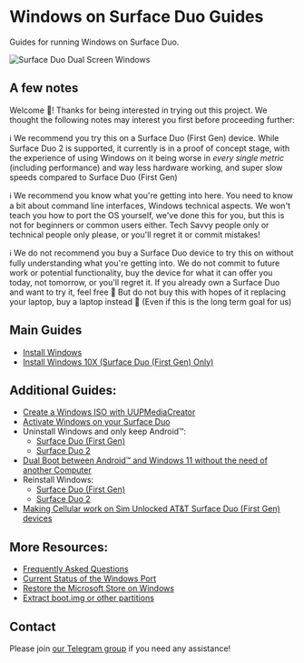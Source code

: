 # Windows on Surface Duo Guides

Guides for running Windows on Surface Duo.

![Surface Duo Dual Screen Windows](https://user-images.githubusercontent.com/3755345/197420866-d3bb0534-c848-4cc2-a242-04dae48b0f6e.png)

## A few notes

Welcome 🥰! Thanks for being interested in trying out this project. We thought the following notes may interest you first before proceeding further:

ℹ️ We recommend you try this on a Surface Duo (First Gen) device. While Surface Duo 2 is supported, it currently is in a proof of concept stage, with the experience of using Windows on it being worse in _every single metric_ (including performance) and way less hardware working, and super slow speeds compared to Surface Duo (First Gen)

ℹ️ We recommend you know what you're getting into here. You need to know a bit about command line interfaces, Windows technical aspects. We won't teach you how to port the OS yourself, we've done this for you, but this is not for beginners or common users either. Tech Savvy people only or technical people only please, or you'll regret it or commit mistakes!

ℹ️ We do not recommend you buy a Surface Duo device to try this on without fully understanding what you're getting into. We do not commit to future work or potential functionality, buy the device for what it can offer you today, not tomorrow, or you'll regret it. If you already own a Surface Duo and want to try it, feel free 🙂 But do not buy this with hopes of it replacing your laptop, buy a laptop instead 🙂 (Even if this is the long term goal for us)

## Main Guides

- [Install Windows](https://github.com/WOA-Project/SurfaceDuo-Guides/blob/main/InstallWindows.md)
- [Install Windows 10X (Surface Duo (First Gen) Only)](https://github.com/WOA-Project/SurfaceDuo-Guides/blob/main/Install10X/SurfaceDuo1.md)

## Additional Guides:

- [Create a Windows ISO with UUPMediaCreator](https://github.com/WOA-Project/SurfaceDuo-Guides/blob/main/CreateWindowsISO.md)
- [Activate Windows on your Surface Duo](https://support.microsoft.com/en-us/windows/activate-windows-c39005d4-95ee-b91e-b399-2820fda32227)
- Uninstall Windows and only keep Android™:
    - [Surface Duo (First Gen)](https://github.com/WOA-Project/SurfaceDuo-Guides/blob/main/InstallWindows/Uninstall-SurfaceDuo1.md)
    - [Surface Duo 2](https://github.com/WOA-Project/SurfaceDuo-Guides/blob/main/InstallWindows/Uninstall-SurfaceDuo2.md)
- [Dual Boot between Android™ and Windows 11 without the need of another Computer](https://github.com/WOA-Project/SurfaceDuo-Guides/blob/main/InstallWindows/DualBoot-SurfaceDuo.md)
- Reinstall Windows:
    - [Surface Duo (First Gen)](https://github.com/WOA-Project/SurfaceDuo-Guides/blob/main/InstallWindows/ReinstallWindows-SurfaceDuo1.md)
    - [Surface Duo 2](https://github.com/WOA-Project/SurfaceDuo-Guides/blob/main/InstallWindows/ReinstallWindows-SurfaceDuo2.md)
- [Making Cellular work on Sim Unlocked AT&T Surface Duo (First Gen) devices](https://github.com/WOA-Project/SurfaceDuo-Guides/blob/main/InstallWindows/ATTCellular-SurfaceDuo1.md)

## More Resources:

- [Frequently Asked Questions](https://github.com/WOA-Project/SurfaceDuo-Guides/blob/main/FAQ.md)
- [Current Status of the Windows Port](https://github.com/WOA-Project/SurfaceDuo-Guides/blob/main/Status.md)
- [Restore the Microsoft Store on Windows](https://github.com/WOA-Project/SurfaceDuo-Guides/blob/main/RestoreMicrosoftStore.md)
- [Extract boot.img or other partitions](https://github.com/WOA-Project/SurfaceDuo-Guides/blob/main/Other/ExtractingPartitions.md)

## Contact

Please join [our Telegram group](https://t.me/duowoa) if you need any assistance!